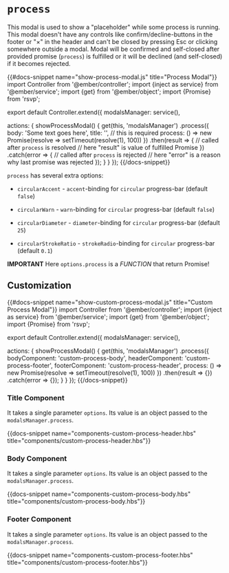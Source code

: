 # `process`

This modal is used to show a "placeholder" while some process is running. This modal doesn't have any controls like confirm/decline-buttons in the footer or "×" in the header and can't be closed by pressing Esc or clicking somewhere outside a modal. Modal will be confirmed and self-closed after provided promise (`process`) is fulfilled or it will be declined (and self-closed) if it becomes rejected.

{{#docs-snippet name="show-process-modal.js" title="Process Modal"}}
import Controller from '@ember/controller';
import {inject as service} from '@ember/service';
import {get} from '@ember/object';
import {Promise} from 'rsvp';

export default Controller.extend({
  modalsManager: service(),

  actions: {
    showProcessModal() {
      get(this, 'modalsManager')
        .process({
          body: 'Some text goes here',
          title: '',
          // this is required
          process: () => new Promise(resolve => setTimeout(resolve(1), 100))
        })
        .then(result => {
          // called after `process` is resolved
          // here "result" is value of fulfilled Promise
        })
        .catch(error => {
          // called after `process` is rejected
          // here "error" is a reason why last promise was rejected
        });
    }
  }
});
{{/docs-snippet}}

`process` has several extra options:

* `circularAccent` - `accent`-binding for `circular` progress-bar (default `false`)

* `circularWarn` - `warn`-binding for `circular` progress-bar (default `false`)

* `circularDiameter` - `diameter`-binding for `circular` progress-bar (default `25`)

* `circularStrokeRatio` - `strokeRadio`-binding for `circular` progress-bar (default `0.1`)
 
**IMPORTANT** Here `options.process` is a _FUNCTION_ that return Promise!

## Customization

{{#docs-snippet name="show-custom-process-modal.js" title="Custom Process Modal"}}
import Controller from '@ember/controller';
import {inject as service} from '@ember/service';
import {get} from '@ember/object';
import {Promise} from 'rsvp';

export default Controller.extend({
  modalsManager: service(),

  actions: {
    showProcessModal() {
      get(this, 'modalsManager')
        .process({
          bodyComponent: 'custom-process-body',
          headerComponent: 'custom-process-footer',
          footerComponent: 'custom-process-header',
          process: () => new Promise(resolve => setTimeout(resolve(1), 100))
        })
        .then(result => {})
        .catch(error => {});
    }
  }
});
{{/docs-snippet}}

### Title Component

It takes a single parameter `options`. Its value is an object passed to the `modalsManager.process`.

{{docs-snippet name="components-custom-process-header.hbs" title="components/custom-process-header.hbs"}}

### Body Component

It takes a single parameter `options`. Its value is an object passed to the `modalsManager.process`.

{{docs-snippet name="components-custom-process-body.hbs" title="components/custom-process-body.hbs"}}

### Footer Component

It takes a single parameter `options`. Its value is an object passed to the `modalsManager.process`.

{{docs-snippet name="components-custom-process-footer.hbs" title="components/custom-process-footer.hbs"}}